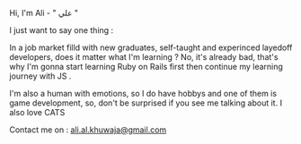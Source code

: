 Hi, I'm Ali - " علي "

I just want to say one thing : 

In a job market filld with new graduates, self-taught and  experinced layedoff developers, does it matter what I'm learning ? No, it's already bad, that's why I'm gonna start learning Ruby on Rails first then continue my learning journey with JS .





I'm also a human with emotions, so I do have hobbys and one of them is game development, so, don't be surprised if you see me talking about it. I also love CATS

Contact me on : ali.al.khuwaja@gmail.com   
<!---
Ali-Al-Khuwaja/Ali-Al-Khuwaja is a ✨ special ✨ repository because its `README.md` (this file) appears on your GitHub profile.
You can click the Preview link to take a look at your changes.
--->
